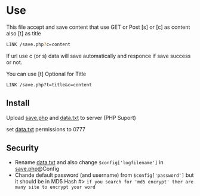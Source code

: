 # Use
This file accept and save content that use GET or Post [s] or [c] as content also [t] as title

```bash
LINK /save.php?c=content
```

If url use c (or s) data will save automatically and responce if save success or not.

You can use [t] Optional for Title

```example
LINK /save.php?t=title&c=content
```

## Install

Upload [save.php](/save.php) and [data.txt](/data.txt) to server (PHP Suport)

set [data.txt](/data.txt) permissions to 0777

## Security

* Rename  [data.txt](/data.txt) and also change `$config['logfilename']` in  [save.php](/save.php)@Config
* Chande default password (and username) from `$config['password']`  but it should be in MD5 Hash #> `if you search for 'md5 encrypt' ther are many site to encrypt your word`



